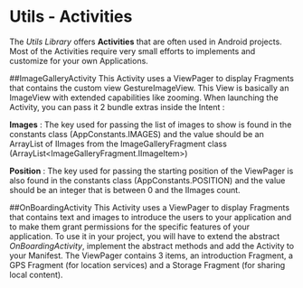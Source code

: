 Utils - Activities
====

The *Utils Library* offers **Activities** that are often used in Android projects. Most of the
Activities require very small efforts to implements and customize for your own Applications.

##ImageGalleryActivity
This Activity uses a ViewPager to display Fragments that contains the custom view GestureImageView.
This View is basically an ImageView with extended capabilities like zooming. When launching the Activity,
you can pass it 2 bundle extras inside the Intent : 

**Images** : The key used for passing the list of images to show is found in the constants class (AppConstants.IMAGES)
and the value should be an ArrayList of IImages from the ImageGalleryFragment class (ArrayList<ImageGalleryFragment.IImageItem>) 

**Position** : The key used for passing the starting position of the ViewPager is also found in the constants
class (AppConstants.POSITION) and the value should be an integer that is between 0 and the IImages count.

##OnBoardingActivity
This Activity uses a ViewPager to display Fragments that contains text and images to introduce the users to your application and
to make them grant permissions for the specific features of your application. To use it in your project,
you will have to extend the abstract *OnBoardingActivity*, implement the abstract methods and add the Activity to your Manifest.
The ViewPager contains 3 items, an introduction Fragment, a GPS Fragment (for location services) and a
Storage Fragment (for sharing local content).
 